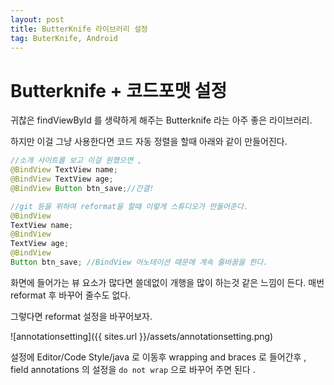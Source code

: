 ```yaml
---
layout: post
title: ButterKnife 라이브러리 설정
tag: ButerKnife, Android
---
```


# Butterknife + 코드포맷 설정



귀찮은 findViewById 를 생략하게 해주는 Butterknife 라는 아주 좋은 라이브러리.

하지만 이걸 그냥 사용한다면 코드 자동 정렬을 할때 아래와 같이 만들어진다. 



```java
//소개 사이트를 보고 이걸 원했으면 ,
@BindView TextView name;
@BindView TextView age;
@BindView Button btn_save;//간결!

//git 등을 위하여 reformat을 할때 이렇게 스튜디오가 만들어준다.
@BindView 
TextView name;
@BindView 
TextView age;
@BindView 
Button btn_save; //BindView 어노테이션 때문에 계속 줄바꿈을 한다.
```



화면에 들어가는 뷰 요소가 많다면 쓸데없이 개행을 많이 하는것 같은 느낌이 든다. 매번 reformat 후 바꾸어 줄수도 없다. 

그렇다면 reformat 설정을 바꾸어보자. 



![annotationsetting]({{ sites.url }}/assets/annotationsetting.png)



설정에 Editor/Code Style/java 로 이동후 wrapping and braces 로 들어간후 , field annotations 의 설정을 `do not wrap` 으로 바꾸어 주면 된다 .